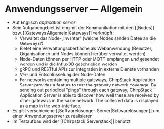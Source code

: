 # Anwendungsserver — Allgemein
- Auf Englisch _application server_
- Sein Aufgabengebiet ist eng mit der Kommunikation mit den [[Nodes]] bzw. [[Gateways Allgemein|Gateways]] verknüpft:
	- Verwaltet das Node-„Inventar“ (welche Nodes senden Daten an die Gateways?)
	- Bietet eine Verwaltungsoberfläche als Webanwendung (Benutzer, Organisationen und Nodes können hierüber verwaltet werden)
	- Node-Daten können per HTTP oder MQTT empfangen _und_ gesendet werden und in die InfluxDB geschrieben werden
	- gRPC und RESTful APIs zur Integration in externe Dienste vorhanden
	- Ver- und Entschlüsselung der Node-Daten
	- For networks containing multiple gateways, ChirpStack Application Server provides a feature to test the gateway network coverage. By sending out periodical "pings" through each gateway, ChirpStack Application Server is able to discover how well these are received by other gateways in the same network. The collected data is displayed as a map in the web-interface.
- Es gibt verschiedene [[Softwarelösungen Server|Softwarelösungen]] um einen Anwendungsserver zu realisieren
- Im Testaufbau wird der [[Chirpstack Serverstack]] benutzt